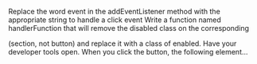 Replace the word event in the addEventListener method with the appropriate string to handle a click event
Write a function named handlerFunction that will remove the disabled class on the corresponding <section id="flight"> (section, not button) and replace it with a class of enabled.
Have your developer tools open. When you click the button, the following element...